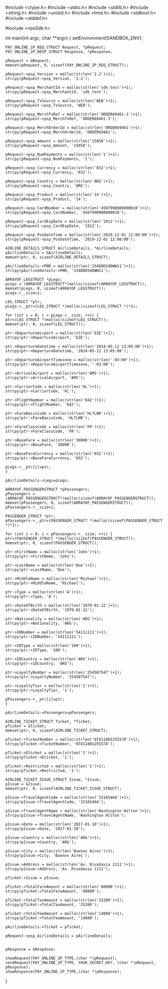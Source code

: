 #include <ctype.h>
#include <stdio.h>
#include <stdlib.h>
#include <string.h>
#include <unistd.h>
#include <time.h>
#include <stdbool.h>
#include <stddef.h>

#include <npsSdk.h>

int main(int argc, char **argv) {
    setEnvironment(SANDBOX_ENV);

    PAY_ONLINE_2P_REQ_STRUCT Request, *pRequest;
    PAY_ONLINE_2P_RESP_STRUCT Response, *pResponse;

    pRequest = &Request;
    memset(pRequest, 0, sizeof(PAY_ONLINE_2P_REQ_STRUCT));

    pRequest->psp_Version = malloc(strlen('2.2')+1);
    strcpy(pRequest->psp_Version, '2.2');

    pRequest->psp_MerchantId = malloc(strlen('sdk_test')+1);
    strcpy(pRequest->psp_MerchantId, 'sdk_test');

    pRequest->psp_TxSource = malloc(strlen('WEB')+1);
    strcpy(pRequest->psp_TxSource, 'WEB');

    pRequest->psp_MerchTxRef = malloc(strlen('ORDER69461-3')+1);
    strcpy(pRequest->psp_MerchTxRef, 'ORDER69461-3');

    pRequest->psp_MerchOrderId = malloc(strlen('ORDER69461')+1);
    strcpy(pRequest->psp_MerchOrderId, 'ORDER69461');

    pRequest->psp_Amount = malloc(strlen('15050')+1);
    strcpy(pRequest->psp_Amount, '15050');

    pRequest->psp_NumPayments = malloc(strlen('1')+1);
    strcpy(pRequest->psp_NumPayments, '1');

    pRequest->psp_Currency = malloc(strlen('032')+1);
    strcpy(pRequest->psp_Currency, '032');

    pRequest->psp_Country = malloc(strlen('ARG')+1);
    strcpy(pRequest->psp_Country, 'ARG');

    pRequest->psp_Product = malloc(strlen('14')+1);
    strcpy(pRequest->psp_Product, '14');

    pRequest->psp_CardNumber = malloc(strlen('4507990000000010')+1);
    strcpy(pRequest->psp_CardNumber, '4507990000000010');

    pRequest->psp_CardExpDate = malloc(strlen('1912')+1);
    strcpy(pRequest->psp_CardExpDate, '1912');

    pRequest->psp_PosDateTime = malloc(strlen('2019-12-01 12:00:00')+1);
    strcpy(pRequest->psp_PosDateTime, '2019-12-01 12:00:00');

    AIRLINE_DETAILS_STRUCT AirlineDetails, *AirlineDetails;
    pAirlineDetails = &AirlineDetails;
    memset(ptr, 0, sizeof(AIRLINE_DETAILS_STRUCT);

    pAirlineDetails->PNR = malloc(strlen('154DDD54DWW11')+1);
    strcpy(pAirlineDetails->PNR, '154DDD54DWW11');

    ARRAYOF_LEGSTRUCT *pLegs;
    pLegs = (ARRAYOF_LEGSTRUCT*)malloc(sizeof(ARRAYOF_LEGSTRUCT));
    memset(pLegs, 0, sizeof(ARRAYOF_LEGSTRUCT));
    pLegs->__size=1;

    LEG_STRUCT *ptr;
    pLegs->__ptr=(LEG_STRUCT *)malloc(sizeof(LEG_STRUCT *)*1);

    for (int i = 0; i < pLegs->__size; ++i) {
    ptr=(LEG_STRUCT *)malloc(sizeof(LEG_STRUCT));
    memset(ptr, 0, sizeof(LEG_STRUCT));

    ptr->DepartureAirport = malloc(strlen('EZE')+1);
    strcpy(ptr->DepartureAirport, 'EZE');

    ptr->DepartureDatetime = malloc(strlen('2014-05-12 13:05:00')+1);
    strcpy(ptr->DepartureDatetime, '2014-05-12 13:05:00');

    ptr->DepartureAirportTimezone = malloc(strlen('-03:00')+1);
    strcpy(ptr->DepartureAirportTimezone, '-03:00');

    ptr->ArrivalAirport = malloc(strlen('AMS')+1);
    strcpy(ptr->ArrivalAirport, 'AMS');

    ptr->CarrierCode = malloc(strlen('KL')+1);
    strcpy(ptr->CarrierCode, 'KL');

    ptr->FlightNumber = malloc(strlen('842')+1);
    strcpy(ptr->FlightNumber, '842');

    ptr->FareBasisCode = malloc(strlen('HL7LNR')+1);
    strcpy(ptr->FareBasisCode, 'HL7LNR');

    ptr->FareClassCode = malloc(strlen('FR')+1);
    strcpy(ptr->FareClassCode, 'FR');

    ptr->BaseFare = malloc(strlen('30000')+1);
    strcpy(ptr->BaseFare, '30000');

    ptr->BaseFareCurrency = malloc(strlen('032')+1);
    strcpy(ptr->BaseFareCurrency, '032');

    pLegs->__ptr[i]=ptr;
    }

    pAirlineDetails->Legs=pLegs;

    ARRAYOF_PASSENGERSTRUCT *pPassengers;
    pPassengers = (ARRAYOF_PASSENGERSTRUCT*)malloc(sizeof(ARRAYOF_PASSENGERSTRUCT));
    memset(pPassengers, 0, sizeof(ARRAYOF_PASSENGERSTRUCT));
    pPassengers->__size=1;

    PASSENGER_STRUCT *ptr;
    pPassengers->__ptr=(PASSENGER_STRUCT *)malloc(sizeof(PASSENGER_STRUCT *)*1);

    for (int i = 0; i < pPassengers->__size; ++i) {
    ptr=(PASSENGER_STRUCT *)malloc(sizeof(PASSENGER_STRUCT));
    memset(ptr, 0, sizeof(PASSENGER_STRUCT));

    ptr->FirstName = malloc(strlen('John')+1);
    strcpy(ptr->FirstName, 'John');

    ptr->LastName = malloc(strlen('Doe')+1);
    strcpy(ptr->LastName, 'Doe');

    ptr->MiddleName = malloc(strlen('Michael')+1);
    strcpy(ptr->MiddleName, 'Michael');

    ptr->Type = malloc(strlen('A')+1);
    strcpy(ptr->Type, 'A');

    ptr->DateOfBirth = malloc(strlen('1979-01-12')+1);
    strcpy(ptr->DateOfBirth, '1979-01-12');

    ptr->Nationality = malloc(strlen('ARG')+1);
    strcpy(ptr->Nationality, 'ARG');

    ptr->IDNumber = malloc(strlen('54111111')+1);
    strcpy(ptr->IDNumber, '54111111');

    ptr->IDType = malloc(strlen('100')+1);
    strcpy(ptr->IDType, '100');

    ptr->IDCountry = malloc(strlen('ARG')+1);
    strcpy(ptr->IDCountry, 'ARG');

    ptr->LoyaltyNumber = malloc(strlen('254587547')+1);
    strcpy(ptr->LoyaltyNumber, '254587547');

    ptr->LoyaltyTier = malloc(strlen('1')+1);
    strcpy(ptr->LoyaltyTier, '1');

    pPassengers->__ptr[i]=ptr;
    }

    pAirlineDetails->Passengers=pPassengers;

    AIRLINE_TICKET_STRUCT Ticket, *Ticket;
    pTicket = &Ticket;
    memset(ptr, 0, sizeof(AIRLINE_TICKET_STRUCT);

    pTicket->TicketNumber = malloc(strlen('07411865255578')+1);
    strcpy(pTicket->TicketNumber, '07411865255578');

    pTicket->Eticket = malloc(strlen('1')+1);
    strcpy(pTicket->Eticket, '1');

    pTicket->Restricted = malloc(strlen('1')+1);
    strcpy(pTicket->Restricted, '1');

    AIRLINE_TICKET_ISSUE_STRUCT Issue, *Issue;
    pIssue = &Issue;
    memset(ptr, 0, sizeof(AIRLINE_TICKET_ISSUE_STRUCT);

    pIssue->TravelAgentCode = malloc(strlen('32165464')+1);
    strcpy(pIssue->TravelAgentCode, '32165464');

    pIssue->TravelAgentName = malloc(strlen('Washington Hilton')+1);
    strcpy(pIssue->TravelAgentName, 'Washington Hilton');

    pIssue->Date = malloc(strlen('2017-01-10')+1);
    strcpy(pIssue->Date, '2017-01-10');

    pIssue->Country = malloc(strlen('ARG')+1);
    strcpy(pIssue->Country, 'ARG');

    pIssue->City = malloc(strlen('Buenos Aires')+1);
    strcpy(pIssue->City, 'Buenos Aires');

    pIssue->Address = malloc(strlen('Av. Rivadavia 1111')+1);
    strcpy(pIssue->Address, 'Av. Rivadavia 1111');

    pTicket->Issue = pIssue;

    pTicket->TotalFareAmount = malloc(strlen('80000')+1);
    strcpy(pTicket->TotalFareAmount, '80000');

    pTicket->TotalTaxAmount = malloc(strlen('25200')+1);
    strcpy(pTicket->TotalTaxAmount, '25200');

    pTicket->TotalFeeAmount = malloc(strlen('14800')+1);
    strcpy(pTicket->TotalFeeAmount, '14800');

    pAirlineDetails->Ticket = pTicket;

    pRequest->psp_AirlineDetails = pAirlineDetails;


    pResponse = &Response;

    showRequest(PAY_ONLINE_2P_TYPE,(char *)pRequest);
    sendRequest(PAY_ONLINE_2P_TYPE, YOUR_SECRET_KEY, (char *)pRequest, pResponse);
    showResponse(PAY_ONLINE_2P_TYPE,(char *)pResponse);
}
